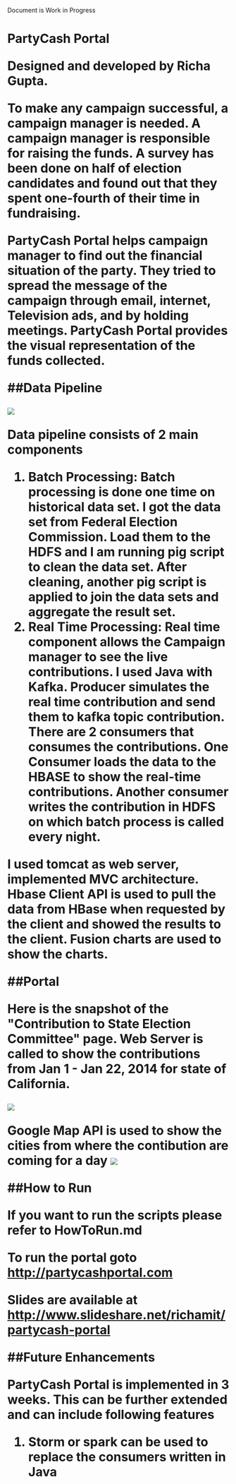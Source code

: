 Document is Work in Progress


<h1>PartyCash Portal

Designed and developed by <b>Richa Gupta</b>.

<p>To make any campaign successful, a campaign manager is needed. A campaign manager is responsible for raising the funds. A survey has been done on half of election candidates and found out that they spent one-fourth of their time in fundraising.

<p>PartyCash Portal helps campaign manager to find out the financial situation of the party. They tried to spread the message of the campaign through email, internet, Television ads, and by holding meetings. PartyCash Portal provides the visual representation of the funds collected.

##Data Pipeline

<img src="images/datapipeline.png">

<p>Data pipeline consists of 2 main components

1. Batch Processing:
   Batch processing is done one time on historical data set. I got the data set from Federal Election Commission. Load them to the HDFS and I am running pig script to clean the data set. After cleaning, another pig script is applied to join the data sets and aggregate the result set.
2. Real Time Processing: 
  Real time component allows the Campaign manager to see the live contributions. I used Java with Kafka. Producer simulates the real time contribution and send them to kafka topic contribution. There are 2 consumers that consumes the contributions. One Consumer loads the data to the HBASE to show the real-time contributions. Another consumer writes the contribution in HDFS on which batch process is called every night.

I used tomcat as web server, implemented MVC architecture. Hbase Client API is used to pull the data from HBase when requested by the client and showed the results to the client. Fusion charts are used to show the charts.
 
##Portal

Here is the snapshot of the "Contribution to State Election Committee" page. 
Web Server is called to show the contributions from Jan 1 - Jan 22, 2014 for state of California. 

<img src="images/state_new.PNG">

Google Map API is used to show the cities from where the contibution are coming for a day
<img src="images/map.png">

##How to Run

If you want to run the scripts please refer to HowToRun.md

To run the portal goto http://partycashportal.com

Slides are available at http://www.slideshare.net/richamit/partycash-portal

##Future Enhancements

PartyCash Portal is implemented in 3 weeks. This can be further extended and can include following features

1. Storm or spark can be used to replace the consumers written in Java



